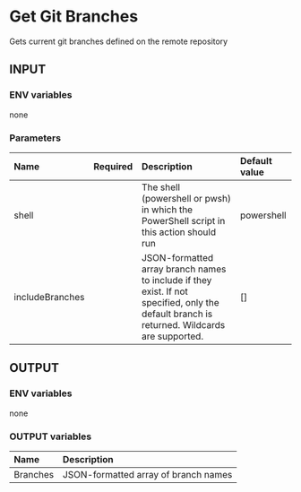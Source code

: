 # Get Git Branches
Gets current git branches defined on the remote repository

## INPUT

### ENV variables
none

### Parameters
| Name | Required | Description | Default value |
| :-- | :-: | :-- | :-- |
| shell | | The shell (powershell or pwsh) in which the PowerShell script in this action should run | powershell |
| includeBranches | | JSON-formatted array branch names to include if they exist. If not specified, only the default branch is returned. Wildcards are supported. |[]|

## OUTPUT

### ENV variables
none

### OUTPUT variables
| Name | Description |
| :-- | :-- |
| Branches | JSON-formatted array of branch names |
